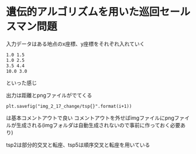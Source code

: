 # 遺伝的アルゴリズムを用いた巡回セールスマン問題
入力データはある地点のx座標、y座標をそれぞれ入れていく
```:input.txt
1.0 1.5
1.0 2.5
3.5 4.4
10.0 3.0
```
といった感じ

出力は距離とpngファイルがでてくる
```
plt.savefig("img_2_17_change/tsp{}".format(i+1)) 
```
は基本コメントアウトで良い
コメントアウトを外せばimgファイルにpngファイルが生成される(imgフォルダは自動生成されないので事前に作っておく必要あり)

tsp2は部分的交叉と転座、tsp5は順序交叉と転座を用いている

